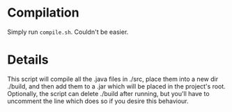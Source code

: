 # Compilation
Simply run <code>compile.sh</code>.  Couldn't be easier.  

# Details
This script will compile all the .java files in ./src, place them into a new dir ./build, and then add them to a .jar which will be placed in the project's root.  Optionally, the script can delete ./build after running, but you'll have to uncomment the line which does so if you desire this behaviour.  
